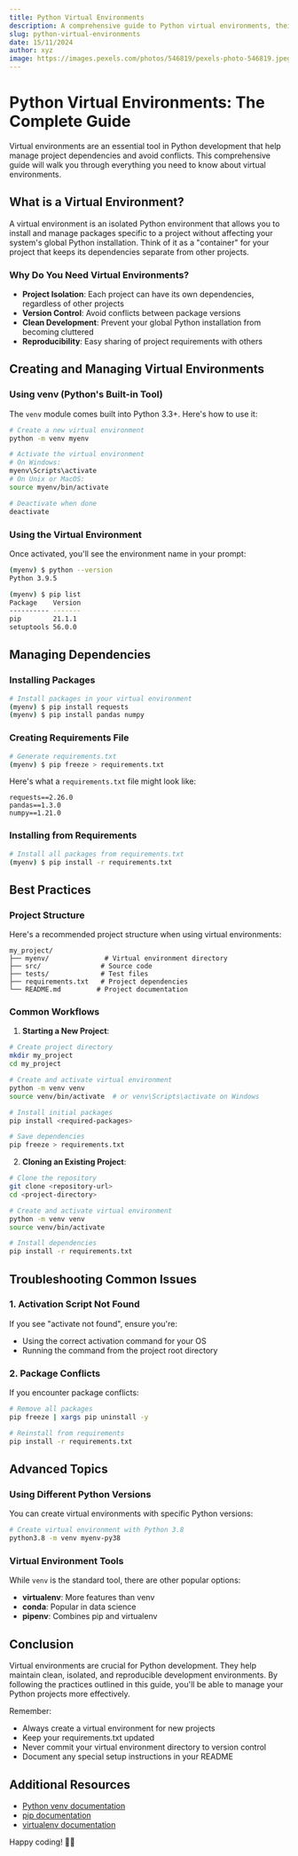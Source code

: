 ```yaml
---
title: Python Virtual Environments
description: A comprehensive guide to Python virtual environments, their importance, and how to use them effectively
slug: python-virtual-environments
date: 15/11/2024
author: xyz
image: https://images.pexels.com/photos/546819/pexels-photo-546819.jpeg?auto=compress&cs=tinysrgb&w=1260&h=750&dpr=1
---
```


# Python Virtual Environments: The Complete Guide

Virtual environments are an essential tool in Python development that help manage project dependencies and avoid conflicts. This comprehensive guide will walk you through everything you need to know about virtual environments.

## What is a Virtual Environment?

A virtual environment is an isolated Python environment that allows you to install and manage packages specific to a project without affecting your system's global Python installation. Think of it as a "container" for your project that keeps its dependencies separate from other projects.

### Why Do You Need Virtual Environments?

- **Project Isolation**: Each project can have its own dependencies, regardless of other projects
- **Version Control**: Avoid conflicts between package versions
- **Clean Development**: Prevent your global Python installation from becoming cluttered
- **Reproducibility**: Easy sharing of project requirements with others

## Creating and Managing Virtual Environments

### Using venv (Python's Built-in Tool)

The `venv` module comes built into Python 3.3+. Here's how to use it:

```bash
# Create a new virtual environment
python -m venv myenv

# Activate the virtual environment
# On Windows:
myenv\Scripts\activate
# On Unix or MacOS:
source myenv/bin/activate

# Deactivate when done
deactivate
```

### Using the Virtual Environment

Once activated, you'll see the environment name in your prompt:

```bash
(myenv) $ python --version
Python 3.9.5

(myenv) $ pip list
Package    Version
---------- -------
pip        21.1.1
setuptools 56.0.0
```

## Managing Dependencies

### Installing Packages

```bash
# Install packages in your virtual environment
(myenv) $ pip install requests
(myenv) $ pip install pandas numpy
```

### Creating Requirements File

```bash
# Generate requirements.txt
(myenv) $ pip freeze > requirements.txt
```

Here's what a `requirements.txt` file might look like:

```text
requests==2.26.0
pandas==1.3.0
numpy==1.21.0
```

### Installing from Requirements

```bash
# Install all packages from requirements.txt
(myenv) $ pip install -r requirements.txt
```

## Best Practices

### Project Structure

Here's a recommended project structure when using virtual environments:

```
my_project/
├── myenv/              # Virtual environment directory
├── src/               # Source code
├── tests/             # Test files
├── requirements.txt   # Project dependencies
└── README.md         # Project documentation
```

### Common Workflows

1. **Starting a New Project**:
```bash
# Create project directory
mkdir my_project
cd my_project

# Create and activate virtual environment
python -m venv venv
source venv/bin/activate  # or venv\Scripts\activate on Windows

# Install initial packages
pip install <required-packages>

# Save dependencies
pip freeze > requirements.txt
```

2. **Cloning an Existing Project**:
```bash
# Clone the repository
git clone <repository-url>
cd <project-directory>

# Create and activate virtual environment
python -m venv venv
source venv/bin/activate

# Install dependencies
pip install -r requirements.txt
```

## Troubleshooting Common Issues

### 1. Activation Script Not Found

If you see "activate not found", ensure you're:
- Using the correct activation command for your OS
- Running the command from the project root directory

### 2. Package Conflicts

If you encounter package conflicts:
```bash
# Remove all packages
pip freeze | xargs pip uninstall -y

# Reinstall from requirements
pip install -r requirements.txt
```

## Advanced Topics

### Using Different Python Versions

You can create virtual environments with specific Python versions:

```bash
# Create virtual environment with Python 3.8
python3.8 -m venv myenv-py38
```

### Virtual Environment Tools

While `venv` is the standard tool, there are other popular options:
- **virtualenv**: More features than venv
- **conda**: Popular in data science
- **pipenv**: Combines pip and virtualenv

## Conclusion

Virtual environments are crucial for Python development. They help maintain clean, isolated, and reproducible development environments. By following the practices outlined in this guide, you'll be able to manage your Python projects more effectively.

Remember:
- Always create a virtual environment for new projects
- Keep your requirements.txt updated
- Never commit your virtual environment directory to version control
- Document any special setup instructions in your README

## Additional Resources

- [Python venv documentation](https://docs.python.org/3/library/venv.html)
- [pip documentation](https://pip.pypa.io/en/stable/)
- [virtualenv documentation](https://virtualenv.pypa.io/en/latest/)

Happy coding! 🐍✨